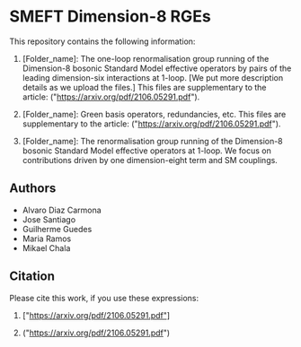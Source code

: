 # SMEFT Dimension-8 RGEs

This repository contains the following information:

1. [Folder_name]: The one-loop renormalisation group running of the Dimension-8 bosonic Standard
Model effective operators by pairs of the leading dimension-six interactions at 1-loop.  [We put more description details as we upload the files.] This files are supplementary to the article: ("https://arxiv.org/pdf/2106.05291.pdf").

2. [Folder_name]: Green basis operators, redundancies, etc. This files are supplementary to the article: ("https://arxiv.org/pdf/2106.05291.pdf").

3. [Folder_name]: The renormalisation group running of the Dimension-8 bosonic Standard Model effective operators at 1-loop. We focus on contributions driven by one dimension-eight term and SM couplings.

## Authors
* Alvaro Diaz Carmona
* Jose Santiago
* Guilherme Guedes
* Maria Ramos
* Mikael Chala

## Citation

Please cite this work, if you use these expressions:

1. ["https://arxiv.org/pdf/2106.05291.pdf"]

2. ("https://arxiv.org/pdf/2106.05291.pdf")